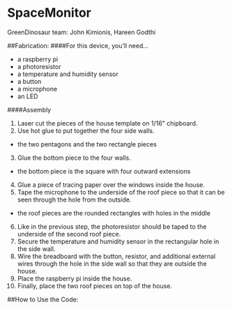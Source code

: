 # SpaceMonitor
GreenDinosaur team: John Kimionis, Hareen Godthi



##Fabrication:
####For this device, you’ll need... 
* a raspberry pi
* a photoresistor
* a temperature and humidity sensor
* a button
* a microphone
* an LED

####Assembly 
1. Laser cut the pieces of the house template on 1/16" chipboard.
2. Use hot glue to put together the four side walls.
  * the two pentagons and the two rectangle pieces
3. Glue the bottom piece to the four walls.
  * the bottom piece is the square with four outward extensions
4. Glue a piece of tracing paper over the windows inside the house. 
5. Tape the microphone to the underside of the roof piece so that it can be seen through the hole from the outside. 
  * the roof pieces are the rounded rectangles with holes in the middle
6. Like in the previous step, the photoresistor should be taped to the underside of the second roof piece. 
7. Secure the temperature and humidity sensor in the rectangular hole in the side wall. 
8. Wire the breadboard with the button, resistor, and additional external wires through the hole in the side wall so that they are outside the house. 
9. Place the raspberry pi inside the house. 
10. Finally, place the two roof pieces on top of the house. 

##How to Use the Code:

